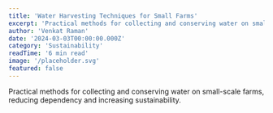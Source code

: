 ```yaml
---
title: 'Water Harvesting Techniques for Small Farms'
excerpt: 'Practical methods for collecting and conserving water on small-scale farms, reducing dependency and increasing sustainability.'
author: 'Venkat Raman'
date: '2024-03-03T00:00:00.000Z'
category: 'Sustainability'
readTime: '6 min read'
image: '/placeholder.svg'
featured: false
---
```


Practical methods for collecting and conserving water on small-scale farms, reducing dependency and increasing sustainability.
